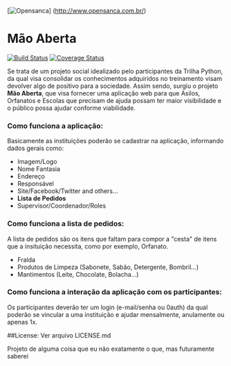 [![Opensanca](https://pbs.twimg.com/profile_images/612970307821764609/um0MzITq.jpg)] (http://www.opensanca.com.br/)

# Mão Aberta

[![Build Status](https://travis-ci.org/opensanca/maoaberta.svg?branch=master)](https://travis-ci.org/opensanca/maoaberta)
[![Coverage Status](https://coveralls.io/repos/github/opensanca/maoaberta/badge.svg)](https://coveralls.io/github/opensanca/maoaberta)

Se trata de um projeto social idealizado pelo participantes da Trilha Python, da qual visa consolidar os conhecimentos adquiridos no treinamento visam devolver algo de positivo para a sociedade.
Assim sendo, surgiu o projeto **Mão Aberta**, que visa fornecer uma aplicação web para que Asilos, Orfanatos e Escolas que precisam de ajuda possam ter maior visibilidade e o público possa ajudar conforme viabilidade.

### Como funciona a aplicação:

Basicamente as instituições poderão se cadastrar na aplicação, informando dados gerais como:
 - Imagem/Logo
 - Nome Fantasia
 - Endereço
 - Responsável
 - Site/Facebook/Twitter and others...
 - **Lista de Pedidos**
 - Supervisor/Coordenador/Roles

 ### Como funciona a lista de pedidos:

 A lista de pedidos são os itens que faltam para compor a  "cesta" de itens que a insituição necessita, como por exemplo, Orfanato.
  - Fralda
  - Produtos de Limpeza (Sabonete, Sabão, Detergente, Bombril...)
  - Mantimentos (Leite, Chocolate, Bolacha...)

  ### Como funciona a interação da aplicação com os participantes:
  Os participantes deverão ter um login (e-mail/senha ou 0auth) da qual poderão se vincular a uma instituição e ajudar mensalmente, anulamente ou apenas 1x.


  ##License:
  Ver arquivo LICENSE.md

Projeto de alguma coisa que eu não exatamente o que, mas futuramente saberei

